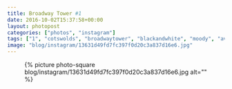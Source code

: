 ```yaml
---
title: Broadway Tower #1
date: 2016-10-02T15:37:58+00:00
layout: photopost
categories: ["photos", "instagram"]
tags: ["1", "cotswolds", "broadwaytower", "blackandwhite", "moody", "averybritishroadtrip"]
image: "blog/instagram/13631d49fd7fc397f0d20c3a837d16e6.jpg"
---
```


<figure class="photo photo--square">
  {% picture photo-square blog/instagram/13631d49fd7fc397f0d20c3a837d16e6.jpg alt="" %}
</figure>


